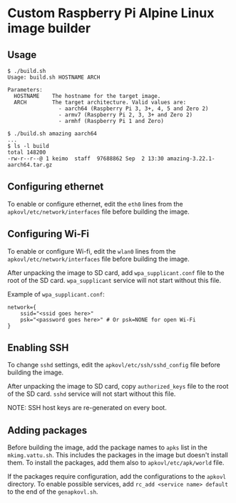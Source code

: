 # Custom Raspberry Pi Alpine Linux image builder

## Usage

```
$ ./build.sh
Usage: build.sh HOSTNAME ARCH

Parameters:
  HOSTNAME    The hostname for the target image.
  ARCH        The target architecture. Valid values are:
                - aarch64 (Raspberry Pi 3, 3+, 4, 5 and Zero 2)
                - armv7 (Raspberry Pi 2, 3, 3+ and Zero 2)
                - armhf (Raspberry Pi 1 and Zero)
```

```
$ ./build.sh amazing aarch64
...
$ ls -l build
total 148200
-rw-r--r--@ 1 keimo  staff  97688862 Sep  2 13:30 amazing-3.22.1-aarch64.tar.gz
```

## Configuring ethernet

To enable or configure ethernet, edit the `eth0` lines from the
`apkovl/etc/network/interfaces` file before building the image.

## Configuring Wi-Fi

To enable or configure Wi-fi, edit the `wlan0` lines from the
`apkovl/etc/network/interfaces` file before building the image.

After unpacking the image to SD card, add `wpa_supplicant.conf` file to the
root of the SD card. `wpa_supplicant` service will not start without this file.

Example of `wpa_supplicant.conf`:
```
network={
    ssid="<ssid goes here>"
    psk="<password goes here>" # Or psk=NONE for open Wi-Fi
}
```

## Enabling SSH

To change `sshd` settings, edit the `apkovl/etc/ssh/sshd_config` file before
building the image.

After unpacking the image to SD card, copy `authorized_keys` file to the root
of the SD card. `sshd` service will not start without this file.

NOTE: SSH host keys are re-generated on every boot.

## Adding packages

Before building the image, add the package names to `apks` list in the 
`mkimg.vattu.sh`. This includes the packages in the image but doesn't install
them. To install the packages, add them also to `apkovl/etc/apk/world` file.

If the packages require configuration, add the configurations to the `apkovl`
directory. To enable possible services, add `rc_add <service name> default` to
the end of the `genapkovl.sh`.
